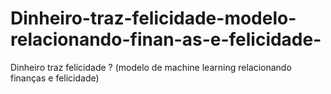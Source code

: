 # Dinheiro-traz-felicidade-modelo-relacionando-finan-as-e-felicidade-
Dinheiro traz felicidade ? (modelo de machine learning relacionando finanças e felicidade)

